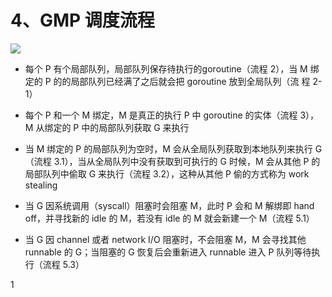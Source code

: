 # 4、GMP 调度流程
![](https://image-1302243118.cos.ap-beijing.myqcloud.com/recommend/video/blog/13.jpeg)

- 每个 P 有个局部队列，局部队列保存待执行的goroutine（流程 2），当 M 绑定的 P 的的局部队列已经满了之后就会把 goroutine 放到全局队列（流 程 2-1）

- 每个 P 和一个 M 绑定，M 是真正的执行 P 中 goroutine 的实体（流程 3）， M 从绑定的 P 中的局部队列获取 G 来执行

- 当 M 绑定的 P 的局部队列为空时，M 会从全局队列获取到本地队列来执行 G （流程 3.1），当从全局队列中没有获取到可执行的 G 时候，M 会从其他 P 的局部队列中偷取 G 来执行（流程 3.2），这种从其他 P 偷的方式称为 work stealing

- 当 G 因系统调用（syscall）阻塞时会阻塞 M，此时 P 会和 M 解绑即 hand  off，并寻找新的 idle 的 M，若没有 idle 的 M 就会新建一个 M（流程 5.1）

- 当 G 因 channel 或者 network I/O 阻塞时，不会阻塞 M，M 会寻找其他 runnable 的 G；当阻塞的 G 恢复后会重新进入 runnable 进入 P 队列等待执 行（流程 5.3）

1
